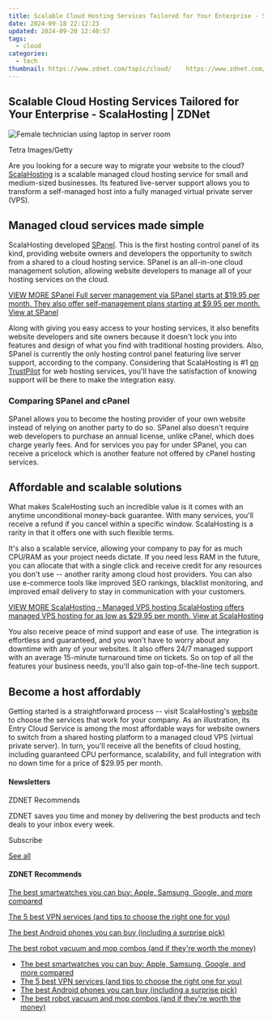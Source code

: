 ```yaml
---
title: Scalable Cloud Hosting Services Tailored for Your Enterprise - ScalaHosting | ZDNet
date: 2024-09-18 22:12:23
updated: 2024-09-20 12:40:57
tags:
  - cloud
categories:
  - tech
thumbnail: https://www.zdnet.com/topic/cloud/    https://www.zdnet.com/a/img/resize/d85273a0082f3019b5f4e6ba460a97608ae9190a/2023/09/13/fe2ee2b0-c832-4f4f-b3e5-69a4381e62e2/cloud-services.jpg?width=170&height=96&fit=crop&auto=webp
---
```


## Scalable Cloud Hosting Services Tailored for Your Enterprise - ScalaHosting | ZDNet

![Female technician using laptop in server room](https://www.zdnet.com/a/img/resize/ae05b75b99a0008c5cf79b339b7f5c3ab5334bbe/2023/09/13/fe2ee2b0-c832-4f4f-b3e5-69a4381e62e2/cloud-services.jpg?auto=webp&width=1280)

Tetra Images/Getty

Are you looking for a secure way to migrate your website to the cloud? [ScalaHosting](https://www.scalahosting.com/) is a scalable managed cloud hosting service for small and medium-sized businesses. Its featured live-server support allows you to transform a self-managed host into a fully managed virtual private server (VPS).

## Managed cloud services made simple

ScalaHosting developed [SPanel](https://scalahosting-1.wistia.com/medias/pywd36bkb5). This is the first hosting control panel of its kind, providing website owners and developers the opportunity to switch from a shared to a cloud hosting service. SPanel is an all-in-one cloud management solution, allowing website developers to manage all of your hosting services on the cloud. 

[VIEW MORE SPanel Full server management via SPanel starts at $19.95 per month. They also offer self-management plans starting at $9.95 per month. View at SPanel](https://www.spanel.io/pricing.html)

Along with giving you easy access to your hosting services, it also benefits website developers and site owners because it doesn't lock you into features and design of what you find with traditional hosting providers. Also, SPanel is currently the only hosting control panel featuring live server support, according to the company. Considering that ScalaHosting is #1 [on TrustPilot](https://www.trustpilot.com/review/www.scalahosting.com) for web hosting services, you'll have the satisfaction of knowing support will be there to make the integration easy. 

### Comparing SPanel and cPanel

SPanel allows you to become the hosting provider of your own website instead of relying on another party to do so. SPanel also doesn't require web developers to purchase an annual license, unlike cPanel, which does charge yearly fees. And for services you pay for under SPanel, you can receive a pricelock which is another feature not offered by cPanel hosting services. 

## Affordable and scalable solutions

What makes ScaleHosting such an incredible value is it comes with an anytime unconditional money-back guarantee. With many services, you'll receive a refund if you cancel within a specific window. ScalaHosting is a rarity in that it offers one with such flexible terms. 

It's also a scalable service, allowing your company to pay for as much CPU/RAM as your project needs dictate. If you need less RAM in the future, you can allocate that with a single click and receive credit for any resources you don't use -- another rarity among cloud host providers. You can also use e-commerce tools like improved SEO rankings, blacklist monitoring, and improved email delivery to stay in communication with your customers. 

[VIEW MORE ScalaHosting - Managed VPS hosting ScalaHosting offers managed VPS hosting for as low as $29.95 per month. View at ScalaHosting](https://scalahosting.sjv.io/c/159047/1554164/18135?&sharedId=zdnet&u=https%3A%2F%2Fwww.scalahosting.com%2Fcloud-servers.html&subId1=zd-%5F%5FCOM%5FCLICK%5FID%5F%5F-dtp)

You also receive peace of mind support and ease of use. The integration is effortless and guaranteed, and you won't have to worry about any downtime with any of your websites. It also offers 24/7 managed support with an average 15-minute turnaround time on tickets. So on top of all the features your business needs, you'll also gain top-of-the-line tech support. 

## Become a host affordably

Getting started is a straightforward process -- visit ScalaHosting's [website](https://www.scalahosting.com/cloud-servers.html) to choose the services that work for your company. As an illustration, its Entry Cloud Service is among the most affordable ways for website owners to switch from a shared hosting platform to a managed cloud VPS (virtual private server). In turn, you'll receive all the benefits of cloud hosting, including guaranteed CPU performance, scalability, and full integration with no down time for a price of $29.95 per month. 

#### Newsletters

ZDNET Recommends

ZDNET saves you time and money by delivering the best products and tech deals to your inbox every week.

 Subscribe

[See all](https://www.zdnet.com/newsletters/)

#### **ZDNET** Recommends

[The best smartwatches you can buy: Apple, Samsung, Google, and more compared](https://www.zdnet.com/article/best-smartwatch/ "The best smartwatches you can buy: Apple, Samsung, Google, and more compared")

[The 5 best VPN services (and tips to choose the right one for you)](https://www.zdnet.com/article/best-vpn/ "The 5 best VPN services (and tips to choose the right one for you)")

[The best Android phones you can buy (including a surprise pick)](https://www.zdnet.com/article/best-android-phone/ "The best Android phones you can buy (including a surprise pick)")

[The best robot vacuum and mop combos (and if they're worth the money)](https://www.zdnet.com/article/best-robot-vacuum-mop/ "The best robot vacuum and mop combos (and if they're worth the money)")

* [The best smartwatches you can buy: Apple, Samsung, Google, and more compared](https://www.zdnet.com/article/best-smartwatch/ "The best smartwatches you can buy: Apple, Samsung, Google, and more compared")
* [The 5 best VPN services (and tips to choose the right one for you)](https://www.zdnet.com/article/best-vpn/ "The 5 best VPN services (and tips to choose the right one for you)")
* [The best Android phones you can buy (including a surprise pick)](https://www.zdnet.com/article/best-android-phone/ "The best Android phones you can buy (including a surprise pick)")
* [The best robot vacuum and mop combos (and if they're worth the money)](https://www.zdnet.com/article/best-robot-vacuum-mop/ "The best robot vacuum and mop combos (and if they're worth the money)")

<ins class="adsbygoogle"
     style="display:block"
     data-ad-format="autorelaxed"
     data-ad-client="ca-pub-7571918770474297"
     data-ad-slot="1223367746"></ins>



<ins class="adsbygoogle"
     style="display:block"
     data-ad-client="ca-pub-7571918770474297"
     data-ad-slot="8358498916"
     data-ad-format="auto"
     data-full-width-responsive="true"></ins>
